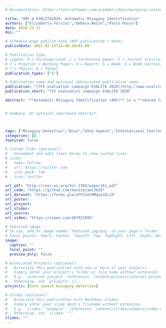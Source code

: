 ```yaml
---
# Documentation: https://sourcethemes.com/academic/docs/managing-content/

title: "AMI @ EVALITA2020: Automatic Misogyny Identification"
authors: ["Elisabetta Fersini","Debora Nozza","Paolo Rosso"]
date: 2020-12-17
doi: ""

# Schedule page publish date (NOT publication's date).
publishDate: 2021-02-15T14:48:20+01:00

# Publication type.
# Legend: 0 = Uncategorized; 1 = Conference paper; 2 = Journal article;
# 3 = Preprint / Working Paper; 4 = Report; 5 = Book; 6 = Book section;
# 7 = Thesis; 8 = Patent
publication_types: ["1"]

# Publication name and optional abbreviated publication name.
publication: "[7th evaluation campaign EVALITA 2020](http://www.evalita.it/2020)"
publication_short: "7th evaluation campaign EVALITA 2020"

abstract: "**Automatic Misogyny Identification (AMI)** is a **shared task** proposed at the Evalita 2020 evaluation campaign. The AMI challenge, based on **Italian tweets**, is organized into two subtasks: (1) Subtask A about misogyny and aggressiveness identification and (2) Subtask B about the **fairness** of the model. At the end of the evaluation phase, we received a total of 20 runs for Subtask A and 11 runs for Subtask B, submitted by 8 teams. In this paper, we present an overview of the AMI shared task, the datasets, the evaluation methodology, the results obtained by the participants and a discussion about the methodology adopted by the teams. Finally, we draw some conclusions and discuss future work."


# Summary. An optional shortened abstract.



tags: ["Misogyny Detection","Bias","Hate Speech","International Challenge","Social Media","NLP"]
categories: []
featured: false

# Custom links (optional).
#   Uncomment and edit lines below to show custom links.
# links:
# - name: Follow
#   url: https://twitter.com
#   icon_pack: fab
#   icon: twitter

url_pdf: "http://ceur-ws.org/Vol-2765/paper161.pdf"
url_code: "https://github.com/dnozza/ami2020"
url_dataset: "https://forms.gle/uFF3sAtMMqayiDiz9"
url_poster:
url_project:
url_slides:
url_source:
url_video: "https://vimeo.com/487827895"

# Featured image
# To use, add an image named `featured.jpg/png` to your page's folder.
# Focal points: Smart, Center, TopLeft, Top, TopRight, Left, Right, BottomLeft, Bottom, BottomRight.
image:
  caption: ""
  focal_point: ""
  preview_only: false

# Associated Projects (optional).
#   Associate this publication with one or more of your projects.
#   Simply enter your project's folder or file name without extension.
#   E.g. `internal-project` references `content/project/internal-project/index.md`.
#   Otherwise, set `projects: []`.
projects: [hate_speech_misogyny_detection]

# Slides (optional).
#   Associate this publication with Markdown slides.
#   Simply enter your slide deck's filename without extension.
#   E.g. `slides: "example"` references `content/slides/example/index.md`.
#   Otherwise, set `slides: ""`.
slides: ""
---
```

